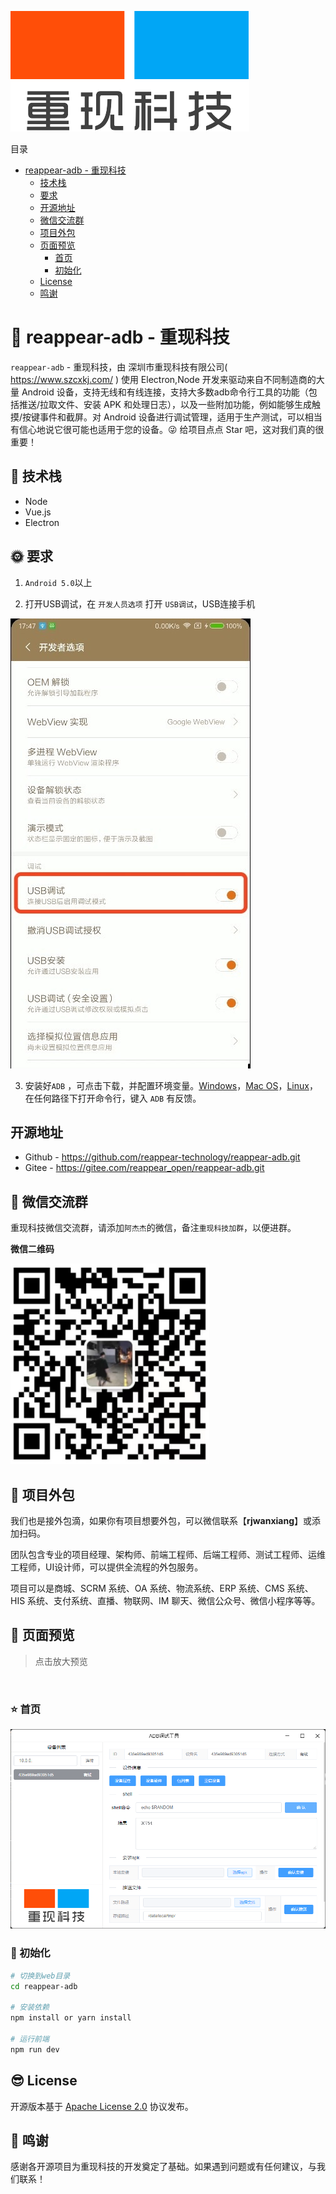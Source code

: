 ![重现科技](static/image/logo.png)

目录

- [reappear-adb - 重现科技](#intro)
  - [技术栈](#stack)
  - [要求](#require)
  - [开源地址](#opensource)
  - [微信交流群](#wechatgroup)
  - [项目外包](#project)
  - [页面预览](#preview)
    - [首页](#preview-index)
    - [初始化](#dev-init)
  - [License](#license)
  - [鸣谢](#thanks)

<a name="intro"></a>

# 🐼 reappear-adb - 重现科技

`reappear-adb` - 重现科技，由 深圳市重现科技有限公司( https://www.szcxkj.com/ ) 使用 Electron,Node 开发来驱动来自不同制造商的大量 Android 设备，支持无线和有线连接，支持大多数adb命令行工具的功能（包括推送/拉取文件、安装 APK 和处理日志），以及一些附加功能，例如能够生成触摸/按键事件和截屏。对 Android 设备进行调试管理，适用于生产测试，可以相当有信心地说它很可能也适用于您的设备。😜 给项目点点 Star 吧，这对我们真的很重要！

<a name="stack"></a>

## 🐰 技术栈

- Node
- Vue.js
- Electron

<a name="require"></a>

## 🌞 要求

1. `Android 5.0`以上

2. 打开USB调试，在 `开发人员选项` 打开 `USB调试`，USB连接手机

![USB调试](static/image/1.jpg)

3. 安装好`ADB` ，可点击下载，并配置环境变量。[Windows](https://dl.google.com/android/repository/platform-tools-latest-windows.zip)，[Mac OS](https://dl.google.com/android/repository/platform-tools-latest-darwin.zip)，[Linux](https://dl.google.com/android/repository/platform-tools-latest-linux.zip)，在任何路径下打开命令行，键入 `ADB` 有反馈。

<a name="opensource"></a>

## 开源地址

- Github - https://github.com/reappear-technology/reappear-adb.git
- Gitee - https://gitee.com/reappear_open/reappear-adb.git

<a name="wechatgroup"></a>

## 🐯 微信交流群

重现科技微信交流群，请添加`阿杰杰`的微信，备注`重现科技加群`，以便进群。

**微信二维码**

![重现科技微信交流群](static/image/wx-qrcode.png)

<a name="project"></a>

## 🤝 项目外包

我们也是接外包滴，如果你有项目想要外包，可以微信联系【**rjwanxiang**】或添加扫码。

团队包含专业的项目经理、架构师、前端工程师、后端工程师、测试工程师、运维工程师，UI设计师，可以提供全流程的外包服务。

项目可以是商城、SCRM 系统、OA 系统、物流系统、ERP 系统、CMS 系统、HIS 系统、支付系统、直播、物联网、IM 聊天、微信公众号、微信小程序等等。

<a name="preview"></a>

## 🐨 页面预览

> 点击放大预览

<br/>

<a name="preview-index"></a>

### ⭐ 首页

![首页](static/image/index.png)

<a name="dev-init"></a>

### 🚀 初始化

```bash
# 切换到web目录
cd reappear-adb

# 安装依赖
npm install or yarn install

# 运行前端
npm run dev
```

<a name="license"></a>

## 😎 License

开源版本基于 [Apache License 2.0](./LICENSE) 协议发布。

<a name="thanks"></a>

## 🙂 鸣谢

感谢各开源项目为重现科技的开发奠定了基础。如果遇到问题或有任何建议，与我们联系！
